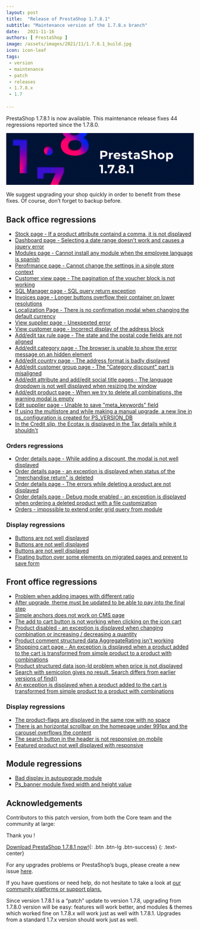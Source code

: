 ```yaml
---
layout: post
title:  "Release of PrestaShop 1.7.8.1"
subtitle: "Maintenance version of the 1.7.8.x branch"
date:   2021-11-16
authors: [ PrestaShop ]
image: /assets/images/2021/11/1.7.8.1_build.jpg
icon: icon-leaf
tags:
 - version
 - maintenance
 - patch
 - releases
 - 1.7.8.x
 - 1.7

---
```


PrestaShop 1.7.8.1 is now available. This maintenance release fixes 44 regressions reported since the 1.7.8.0.

![1.7.8.1 is available!](/assets/images/2021/11/1.7.8.1_build.jpg)

We suggest upgrading your shop quickly in order to benefit from these fixes. Of course, don’t forget to backup before.

## Back office regressions

- [Stock page - If a product attribute containd a comma, it is not displayed](https://github.com/PrestaShop/PrestaShop/issues/26429)
- [Dashboard page - Selecting a date range doesn't work and causes a jquery error](https://github.com/PrestaShop/PrestaShop/issues/25966)
- [Modules page - Cannot install any module when the employee language is spanish](https://github.com/PrestaShop/PrestaShop/issues/26028)
- [Perofrmance page - Cannot change the settings in a single store context](https://github.com/PrestaShop/PrestaShop/issues/26058)
- [Customer view page - The pagination of the voucher block is not working](https://github.com/PrestaShop/PrestaShop/issues/25588)
- [SQL Manager page - SQL query return exception](https://github.com/PrestaShop/PrestaShop/issues/25684)
- [Invoices page - Longer buttons overflow their container on lower resolutions](https://github.com/PrestaShop/PrestaShop/issues/25422)
- [Localization Page - There is no confirmation modal when changing the default currency](https://github.com/PrestaShop/PrestaShop/issues/25264)
- [View supplier page - Unexpexted error](https://github.com/PrestaShop/PrestaShop/issues/25593)
- [View customer page - Incorrect display of the address block](https://github.com/PrestaShop/PrestaShop/issues/25174)
- [Add/edit tax rule page - The state and the postal code fields are not aligned](https://github.com/PrestaShop/PrestaShop/issues/26491) 
- [Add/edit category page - The browser is unable to show the error message on an hidden element](https://github.com/PrestaShop/PrestaShop/issues/23365)
- [Add/edit country page - The address format is badly displayed](https://github.com/PrestaShop/PrestaShop/issues/26342)
- [Add/edit customer group page - The "Category discount" part is misaligned](https://github.com/PrestaShop/PrestaShop/issues/26348)
- [Add/edit attribute and add/edit social title pages - The language dropdown is not well displayed when resizing the window](https://github.com/PrestaShop/PrestaShop/issues/26252)
- [Add/edit product page - When we try to delete all combinations, the warning modal is empty](https://github.com/PrestaShop/PrestaShop/issues/25901)
- [Edit supplier page - Unable to save "meta_keywords" field](https://github.com/PrestaShop/PrestaShop/issues/25705)
- [If using the multistore and while making a manual upgrade, a new line in ps_configuration is created for PS_VERSION_DB](https://github.com/PrestaShop/PrestaShop/issues/25303)
- [In the Credit slip, the Ecotax is displayed in the Tax details while it shouldn't](https://github.com/PrestaShop/PrestaShop/issues/25493)

### Orders regressions

- [Order details page - While adding a discount, the modal is not well displayed](https://github.com/PrestaShop/PrestaShop/issues/22315) 
- [Order details page - an exception is displayed when status of the "merchandise return" is deleted](https://github.com/PrestaShop/PrestaShop/issues/25510)
- [Order details page - The errors while deleting a product are not displayed](https://github.com/PrestaShop/PrestaShop/issues/25298)
- [Order details page - Debug mode enabled - an exception is displayed when ordering a deleted product with a file customization](https://github.com/PrestaShop/PrestaShop/issues/25644)
- [Orders - impossible to extend order grid query from module](https://github.com/PrestaShop/PrestaShop/issues/24911)

### Display regressions

- [Buttons are not well displayed](https://github.com/PrestaShop/PrestaShop/issues/26040)
- [Buttons are not well displayed](https://github.com/PrestaShop/PrestaShop/issues/25740)
- [Buttons are not well displayed](https://github.com/PrestaShop/PrestaShop/issues/25980)
- [Floating button over some elements on migrated pages and prevent to save form](https://github.com/PrestaShop/PrestaShop/issues/25423)


## Front office regressions

- [Problem when adding images with different ratio](https://github.com/PrestaShop/PrestaShop/issues/25853)
- [After upgrade, theme must be updated to be able to pay into the final step](https://github.com/PrestaShop/PrestaShop/issues/26274)
- [Simple anchors does not work on CMS page](https://github.com/PrestaShop/PrestaShop/issues/26326)
- [The add to cart button is not working when clicking on the icon cart](https://github.com/PrestaShop/PrestaShop/issues/26433)
- [Product disabled - an exception is displayed when changing combination or increasing / decreasing a quantity](https://github.com/PrestaShop/PrestaShop/issues/25891)
- [Product comment structured data AggregateRating isn't working](https://github.com/PrestaShop/PrestaShop/issues/25372)
- [Shopping cart page - An exception is displayed when a product added to the cart is transformed from simple product to a product with combinations](https://github.com/PrestaShop/PrestaShop/issues/25942)
- [Product structured data json-ld problem when price is not displayed](https://github.com/PrestaShop/PrestaShop/issues/25371)
- [Search with semicolon gives no result. Search differs from earlier versions of find()](https://github.com/PrestaShop/PrestaShop/issues/25394)
- [An exception is displayed when a product added to the cart is transformed from simple product to a product with combinations](https://github.com/PrestaShop/PrestaShop/issues/25942)

### Display regressions

- [The product-flags are displayed in the same row with no space](https://github.com/PrestaShop/PrestaShop/issues/25272)
- [There is an horizontal scrollbar on the homepage under 991px and the carousel overflows the content](https://github.com/PrestaShop/PrestaShop/issues/25459)
- [The search button in the header is not responsive on mobile](https://github.com/PrestaShop/PrestaShop/issues/25133)
- [Featured product not well displayed with responsive](https://github.com/PrestaShop/PrestaShop/issues/25283)


## Module regressions
- [Bad display in autoupgrade module](https://github.com/PrestaShop/PrestaShop/issues/25989)
- [Ps_banner module fixed width and height value](https://github.com/PrestaShop/PrestaShop/issues/25852)


## Acknowledgements

Contributors to this patch version, from both the Core team and the community at large:

Thank you !

[Download PrestaShop 1.7.8.1 now!](https://www.prestashop.com/en/download){: .btn .btn-lg .btn-success}
{: .text-center}

For any upgrades problems or PrestaShop’s bugs, please create a new issue [here](https://github.com/PrestaShop/PrestaShop/issues/new/choose).

If you have questions or need help, do not hesitate to take a look at [our community platforms or support plans.](https://devdocs.prestashop.com/1.7/faq/i-need-help/)

Since version 1.7.8.1 is a “patch” update to version 1.7.8, upgrading from 1.7.8.0 version will be easy: features will work better, and modules & themes which worked fine on 1.7.8.x will work just as well with 1.7.8.1. Upgrades from a standard 1.7.x version should work just as well.
